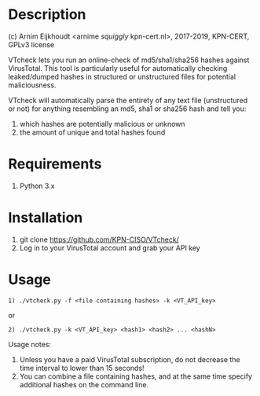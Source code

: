 # Description  

(c) Arnim Eijkhoudt \<arnime _squiggly_ kpn-cert.nl\>, 2017-2019, KPN-CERT, GPLv3 license
  
VTcheck lets you run an online-check of md5/sha1/sha256 hashes against VirusTotal. This tool is particularly useful for automatically checking leaked/dumped hashes in structured or unstructured files for potential maliciousness.
  
VTcheck will automatically parse the entirety of any text file (unstructured or not) for anything resembling an md5, sha1 or sha256 hash and tell you:

1) which hashes are potentially malicious or unknown
2) the amount of unique and total hashes found

# Requirements  
  
1) Python 3.x
  
# Installation  
  
1) git clone https://github.com/KPN-CISO/VTcheck/
2) Log in to your VirusTotal account and grab your API key

# Usage  
  
```1) ./vtcheck.py -f <file containing hashes> -k <VT_API_key>```

or

```2) ./vtcheck.py -k <VT_API_key> <hash1> <hash2> ... <hashN>```

Usage notes:

1) Unless you have a paid VirusTotal subscription, do not decrease the time interval to lower than 15 seconds!
1) You can combine a file containing hashes, and at the same time specify additional hashes on the command line.
